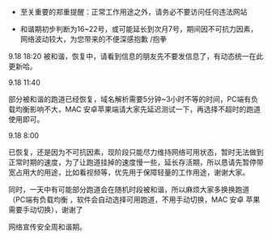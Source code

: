 - 至关重要的郑重提醒：正常工作用途之外，请务必不要访问任何违法网站

- 和谐期初步判断为16~22号，或可能延长到次月7号，期间因不可抗力因素，网络波动较大，为您带来的不便深感抱歉 /抱拳

9.18 18:20
被和谐，恢复中，请看到信息的朋友先不要发信息了，有动态统一在此更新哈。


9.18 11:40

部分被和谐的跑道已经恢复，域名解析需要5分钟~3小时不等的时间，PC端有负载均衡影响不大，MAC 安卓苹果端请大家先延迟测试一下，再选择不超时的跑道使用即可。	 	 
 	 
9.18 8:00	

已恢复，还是因为不可抗因素，现阶段只能尽力维持网络可用状态，暂时无法做到正常时期的速度，为了让跑道挂掉的速度慢一些，延长存活期，所以恳请先暂停带宽占用大的用途，比如看视频等，优先用于保障轻量的工作用途，谢谢大家。	 	 

同时，一天中有可能部分跑道会在随机时段被和谐，所以麻烦大家多换换跑道（PC端有负载均衡 ，软件会自动选择可用跑道，不用手动切换，MAC 安卓 苹果需要手动切换），谢谢了	 	 

网络宣传安全周和谐期。
